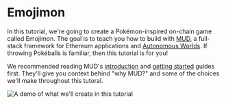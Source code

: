 # Emojimon

In this tutorial, we're going to create a Pokémon-inspired on-chain game called Emojimon. The goal is to teach you how to build with [MUD](/), a full-stack framework for Ethereum applications and [Autonomous Worlds](https://0xparc.org/blog/autonomous-worlds). If throwing Pokéballs is familiar, then this tutorial is for you!

We recommended reading MUD's [introduction](/guides/introduction.md) and [getting started](/guides/getting_started.md) guides first. They'll give you context behind "why MUD?" and some of the choices we'll make throughout this tutoral.

![A demo of what we'll create in this tutorial](./emojimon/images/emojimon-intro.gif)
